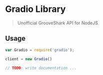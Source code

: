 # Gradio Library

> Unofficial GrooveShark API for NodeJS

## Usage


```javascript
var Gradio = require('gradio');

client = new Gradio()

// TODO: write documentation ...
```
